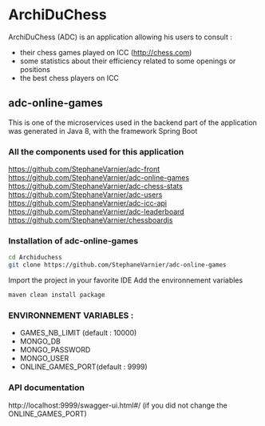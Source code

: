 # ArchiDuChess

ArchiDuChess (ADC) is an application allowing his users to consult :

  - their chess games played on ICC (http://chess.com)
  - some statistics about their efficiency related to some openings or positions
  - the best chess players on ICC
  

## adc-online-games

This is one of the microservices used in the backend part of the application
was generated in Java 8, with the framework Spring Boot

### All the components used for this application 

https://github.com/StephaneVarnier/adc-front
https://github.com/StephaneVarnier/adc-online-games
https://github.com/StephaneVarnier/adc-chess-stats
https://github.com/StephaneVarnier/adc-users
https://github.com/StephaneVarnier/adc-icc-api
https://github.com/StephaneVarnier/adc-leaderboard
https://github.com/StephaneVarnier/chessboardjs


### Installation of adc-online-games

```sh
cd Archiduchess
git clone https://github.com/StephaneVarnier/adc-online-games
```

Import the project in your favorite IDE 
Add the environnement variables

```sh
maven clean install package
```

### ENVIRONNEMENT VARIABLES : 

- GAMES_NB_LIMIT (default : 10000)
- MONGO_DB
- MONGO_PASSWORD
- MONGO_USER
- ONLINE_GAMES_PORT(default : 9999)

### API documentation 
http://localhost:9999/swagger-ui.html#/  (if you did not change the ONLINE_GAMES_PORT) 






